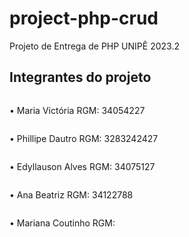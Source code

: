 # project-php-crud

Projeto de Entrega de PHP UNIPÊ 2023.2
 

## Integrantes do projeto

<div style="flex-direction:column; display:flex">
<p>• Maria Victória RGM: 34054227</p>
<p>• Phillipe Dautro RGM: 3283242427</p>
<p>• Edyllauson Alves RGM: 34075127</p>
<p>• Ana Beatriz RGM: 34122788</p>
<p>• Mariana Coutinho RGM:</p>

</div>



